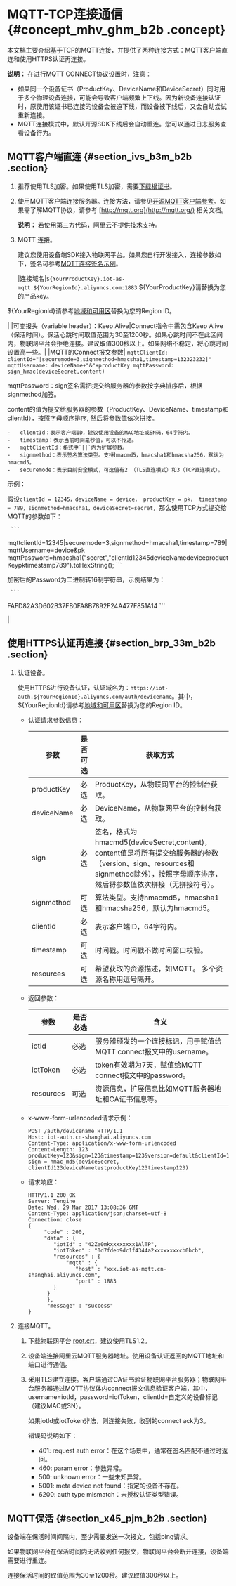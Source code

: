 # MQTT-TCP连接通信 {#concept_mhv_ghm_b2b .concept}

本文档主要介绍基于TCP的MQTT连接，并提供了两种连接方式：MQTT客户端直连和使用HTTPS认证再连接。

**说明：** 在进行MQTT CONNECT协议设置时，注意：

-   如果同一个设备证书（ProductKey、DeviceName和DeviceSecret）同时用于多个物理设备连接，可能会导致客户端频繁上下线。因为新设备连接认证时，原使用该证书已连接的设备会被迫下线，而设备被下线后，又会自动尝试重新连接。
-   MQTT连接模式中，默认开源SDK下线后会自动重连。您可以通过日志服务查看设备行为。

## MQTT客户端直连 {#section_ivs_b3m_b2b .section}

1.  推荐使用TLS加密。如果使用TLS加密，需要[下载根证书](http://aliyun-iot.oss-cn-hangzhou.aliyuncs.com/cert_pub/root.crt)。
2.  使用MQTT客户端连接服务器。连接方法，请参见[开源MQTT客户端参考](https://github.com/mqtt/mqtt.github.io/wiki/libraries)。如果需了解MQTT协议，请参考 [http://mqtt.org](http://mqtt.org/) 相关文档。

    **说明：** 若使用第三方代码，阿里云不提供技术支持。

3.  MQTT 连接。

    建议您使用设备端SDK接入物联网平台。如果您自行开发接入，连接参数如下，签名可参考[MQTT连接签名示例](intl.zh-CN/设备端开发指南/设备多协议连接/MQTT连接签名示例.md#)。

    |连接域名|`${YourProductKey}.iot-as-mqtt.${YourRegionId}.aliyuncs.com:1883` $\{YourProductKey\}请替换为您的产品key。

 $\{YourRegionId\}请参考[地域和可用区](https://www.alibabacloud.com/help/doc-detail/40654.htm)替换为您的Region ID。

 |
    |可变报头（variable header）：Keep Alive|Connect指令中需包含Keep Alive（保活时间）。保活心跳时间取值范围为30至1200秒。如果心跳时间不在此区间内，物联网平台会拒绝连接。建议取值300秒以上。如果网络不稳定，将心跳时间设置高一些。|
    |MQTT的Connect报文参数|     ```
mqttClientId: clientId+"|securemode=3,signmethod=hmacsha1,timestamp=132323232|"
mqttUsername: deviceName+"&"+productKey
mqttPassword: sign_hmac(deviceSecret,content)
    ```

 mqttPassword：sign签名需把提交给服务器的参数按字典排序后，根据signmethod加签。

 content的值为提交给服务器的参数（ProductKey、DeviceName、timestamp和clientId），按照字母顺序排序, 然后将参数值依次拼接。

    -   clientId：表示客户端ID，建议使用设备的MAC地址或SN码，64字符内。
    -   timestamp：表示当前时间毫秒值，可以不传递。
    -   mqttClientId：格式中`||`内为扩展参数。
    -   signmethod：表示签名算法类型。支持hmacmd5，hmacsha1和hmacsha256，默认为hmacmd5。
    -   securemode：表示目前安全模式，可选值有2 （TLS直连模式）和3（TCP直连模式）。
 示例：

 假设`clientId = 12345，deviceName = device， productKey = pk， timestamp = 789，signmethod=hmacsha1，deviceSecret=secret`，那么使用TCP方式提交给MQTT的参数如下：

     ```
mqttclientId=12345|securemode=3,signmethod=hmacsha1,timestamp=789|
mqttUsername=device&pk
mqttPassword=hmacsha1("secret","clientId12345deviceNamedeviceproductKeypktimestamp789").toHexString(); 
    ```

 加密后的Password为二进制转16制字符串，示例结果为：

     ```
FAFD82A3D602B37FB0FA8B7892F24A477F851A14
    ```

 |


## 使用HTTPS认证再连接 {#section_brp_33m_b2b .section}

1.  认证设备。

    使用HTTPS进行设备认证，认证域名为：`https://iot-auth.${YourRegionId}.aliyuncs.com/auth/devicename`。其中，$\{YourRegionId\}请参考[地域和可用区](https://www.alibabacloud.com/help/doc-detail/40654.htm)替换为您的Region ID。

    -   认证请求参数信息：

        |参数|是否可选|获取方式|
        |--|----|----|
        |productKey|必选|ProductKey，从物联网平台的控制台获取。|
        |deviceName|必选|DeviceName，从物联网平台的控制台获取。|
        |sign|必选|签名，格式为hmacmd5\(deviceSecret,content\)，content值是将所有提交给服务器的参数（version、sign、resources和signmethod除外），按照字母顺序排序， 然后将参数值依次拼接（无拼接符号）。|
        |signmethod|可选|算法类型。支持hmacmd5，hmacsha1和hmacsha256，默认为hmacmd5。|
        |clientId|必选|表示客户端ID，64字符内。|
        |timestamp|可选|时间戳。时间戳不做时间窗口校验。|
        |resources|可选|希望获取的资源描述，如MQTT。 多个资源名称用逗号隔开。|

    -   返回参数：

        |参数|是否必选|含义|
        |--|----|--|
        |iotId|必选|服务器颁发的一个连接标记，用于赋值给MQTT connect报文中的username。|
        |iotToken|必选|token有效期为7天，赋值给MQTT connect报文中的password。|
        |resources|可选|资源信息，扩展信息比如MQTT服务器地址和CA证书信息等。|

    -   x-www-form-urlencoded请求示例：

        ```
        POST /auth/devicename HTTP/1.1
        Host: iot-auth.cn-shanghai.aliyuncs.com
        Content-Type: application/x-www-form-urlencoded
        Content-Length: 123
        productKey=123&sign=123&timestamp=123&version=default&clientId=123&resources=mqtt&deviceName=test
        sign = hmac_md5(deviceSecret, clientId123deviceNametestproductKey123timestamp123)
        ```

    -   请求响应：

        ```
        HTTP/1.1 200 OK
        Server: Tengine
        Date: Wed, 29 Mar 2017 13:08:36 GMT
        Content-Type: application/json;charset=utf-8
        Connection: close
        {
             "code" : 200,
             "data" : {
                "iotId" : "42Ze0mkxxxxxxxx1AlTP",
                "iotToken" : "0d7fdeb9dc1f4344a2xxxxxxxxcb0bcb",
                "resources" : {
                    "mqtt" : {
                       "host" : "xxx.iot-as-mqtt.cn-shanghai.aliyuncs.com",
                       "port" : 1883
                }
              }
              },
              "message" : "success"
        }
        ```

2.  连接MQTT。
    1.  下载物联网平台 [root.crt](http://docs-aliyun.cn-hangzhou.oss.aliyun-inc.com/assets/attach/30539/cn_zh/1495715052139/root.crt)，建议使用TLS1.2。
    2.  设备端连接阿里云MQTT服务器地址。使用设备认证返回的MQTT地址和端口进行通信。
    3.  采用TLS建立连接。客户端通过CA证书验证物联网平台服务器；物联网平台服务器通过MQTT协议体内connect报文信息验证客户端，其中，username=iotId，password=iotToken，clientId=自定义的设备标记（建议MAC或SN）。

        如果iotId或iotToken非法，则连接失败，收到的connect ack为3。

        错误码说明如下：

        -   401: request auth error：在这个场景中，通常在签名匹配不通过时返回。
        -   460: param error：参数异常。
        -   500: unknown error：一些未知异常。
        -   5001: meta device not found：指定的设备不存在。
        -   6200: auth type mismatch：未授权认证类型错误。

## MQTT保活 {#section_x45_pjm_b2b .section}

设备端在保活时间间隔内，至少需要发送一次报文，包括ping请求。

如果物联网平台在保活时间内无法收到任何报文，物联网平台会断开连接，设备端需要进行重连。

连接保活时间的取值范围为30至1200秒。建议取值300秒以上。

